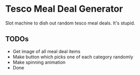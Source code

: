 # Tesco Meal Deal Generator
Slot machine to dish out random tesco meal deals. It's stupid.

## TODOs
* Get image of all meal deal items
* Make button which picks one of each category randomly
* Make spinning animation
* Done